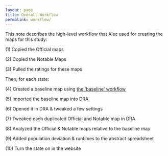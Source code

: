 ```yaml
---
layout: page
title: Overall Workflow
permalink: workflow/
---
```


This note describes the high-level workflow that Alec used for creating the maps for this study:

(1) Copied the Official maps

(2) Copied the Notable Maps

(3) Pulled the ratings for these maps

Then, for each state:

(4) Created a baseline map using [the 'baseline' workflow](baseline_workflow.md) 

(5) Imported the baseline map into DRA

(6) Opened it in DRA & tweaked a few settings

(7) Tweaked each duplicated Official and Notable map in DRA

(8) Analyzed the Official & Notable maps relative to the baseline map

(9) Added population deviation & runtimes to the abstract spreadsheet
	
(10) Turn the state on in the website
